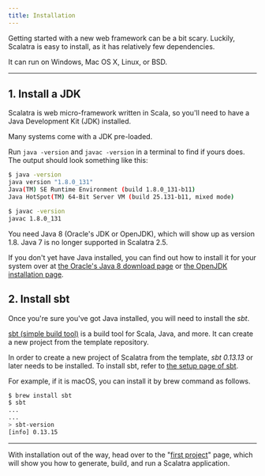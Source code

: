 ```yaml
---
title: Installation
---
```


Getting started with a new web framework can be a bit scary.
Luckily, Scalatra is easy to install, as it has relatively few dependencies.

It can run on Windows, Mac OS X, Linux, or BSD.

---

## 1. Install a JDK

Scalatra is web micro-framework written in Scala, so you'll need to have a
Java Development Kit (JDK) installed.

Many systems come with a JDK pre-loaded.

Run `java -version` and `javac -version` in a terminal to find if yours
does. The output should look something like this:

```bash
$ java -version
java version "1.8.0_131"
Java(TM) SE Runtime Environment (build 1.8.0_131-b11)
Java HotSpot(TM) 64-Bit Server VM (build 25.131-b11, mixed mode)
```

```bash
$ javac -version
javac 1.8.0_131
```

You need Java 8 (Oracle's JDK or OpenJDK), which will show up as version 1.8. Java 7 is no longer supported in Scalatra 2.5.

If you don't yet have Java installed, you can find out how to install it for your system over at
[the Oracle's Java 8 download page](http://www.oracle.com/technetwork/java/javase/downloads/jdk8-downloads-2133151.html)
or [the OpenJDK installation page](http://openjdk.java.net/install/index.html).

## 2. Install sbt

Once you're sure you've got Java installed, you will need to install the _sbt_.

[sbt (simple build tool)](http://www.scala-sbt.org) is a build tool for Scala, Java, and more.
It can create a new project from the template repository.

In order to create a new project of Scalatra from the template, _sbt 0.13.13_ or later needs to be installed.
To install sbt, refer to [the setup page of sbt](http://www.scala-sbt.org/0.13/docs/Setup.html).

For example, if it is macOS, you can install it by brew command as follows.

```Bash
$ brew install sbt
$ sbt
...
...
> sbt-version
[info] 0.13.15
```

---

With installation out of the way, head over to the "[first project](first-project.html)"
page, which will show you how to generate, build, and run a Scalatra application.
